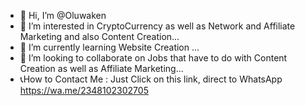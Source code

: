 - 👋 Hi, I’m @Oluwaken
- 👀 I’m interested in CryptoCurrency as well as Network and Affiliate Marketing and also Content Creation...
- 🌱 I’m currently learning Website Creation ...
- 💞️ I’m looking to collaborate on Jobs that have to do with Content Creation as well as Affiliate Marketing...
- 📞How to Contact Me : Just Click on this link, direct to WhatsApp https://wa.me/2348102302705
<!---
Oluwaken/Oluwaken is a ✨ special ✨ repository because its `README.md` (this file) appears on your GitHub profile.
You can click the Preview link to take a look at your changes.
--->
